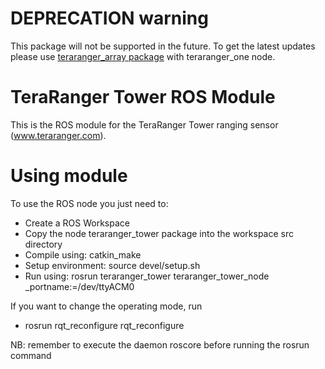 # DEPRECATION warning

This package will not be supported in the future. To get the latest updates please use [teraranger_array package](https://github.com/Terabee/teraranger_array) with teraranger_one node.


TeraRanger Tower ROS Module
=========================

This is the ROS module for the TeraRanger Tower ranging sensor (www.teraranger.com).


Using module
============

To use the ROS node you just need to:
* Create a ROS Workspace
* Copy the node teraranger_tower package into the workspace src directory
* Compile using: catkin_make 
* Setup environment: source devel/setup.sh
* Run using: rosrun teraranger_tower teraranger_tower_node _portname:=/dev/ttyACM0

If you want to change the operating mode, run
* rosrun rqt_reconfigure rqt_reconfigure 

NB: remember to execute the daemon roscore before running the rosrun command
